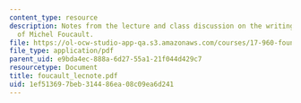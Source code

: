 ```yaml
---
content_type: resource
description: Notes from the lecture and class discussion on the writings and ideas
  of Michel Foucault.
file: https://ol-ocw-studio-app-qa.s3.amazonaws.com/courses/17-960-foundations-of-political-science-fall-2004/1ef513697beb314486ea08c09ea6d241_foucault_lecnote.pdf
file_type: application/pdf
parent_uid: e9bda4ec-888a-6d27-55a1-21f044d429c7
resourcetype: Document
title: foucault_lecnote.pdf
uid: 1ef51369-7beb-3144-86ea-08c09ea6d241
---
```

